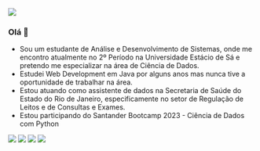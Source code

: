 <img src="https://postimg.cc/1f2yd3n5">

### Olá 👋
- Sou um estudante de Análise e Desenvolvimento de Sistemas, onde me encontro atualmente no 2º Período na Universidade Estácio de Sá e pretendo me especializar na área de Ciência de Dados.
- Estudei Web Development em Java por alguns anos mas nunca tive a oportunidade de trabalhar na área.
- Estou atuando como assistente de dados na Secretaria de Saúde do Estado do Rio de Janeiro, especificamente no setor de Regulação de Leitos e de Consultas e Exames.
- Estou participando do Santander Bootcamp 2023 - Ciência de Dados com Python


[<img src="https://img.shields.io/badge/twitter-%231DA1F2.svg?&style=for-the-badge&logo=twitter&logoColor=white" />](https://twitter.com/olimonte) [<img src="https://img.shields.io/badge/linkedin-%230077B5.svg?&style=for-the-badge&logo=linkedin&logoColor=white" />](https://www.linkedin.com/in/rodrigo-monteiro-0aa06525/) [<img src = "https://img.shields.io/badge/instagram-%23E4405F.svg?&style=for-the-badge&logo=instagram&logoColor=white">](https://www.instagram.com/olimonte/) [<img src = "https://img.shields.io/badge/facebook-%231877F2.svg?&style=for-the-badge&logo=facebook&logoColor=white">](https://www.facebook.com/profile.php?id=1603712245)

